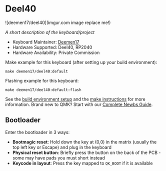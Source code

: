 # Deel40

![deemen17/deel40](imgur.com image replace me!)

*A short description of the keyboard/project*

* Keyboard Maintainer: [Deemen17](https://github.com/Deemen17)
* Hardware Supported: Deel40, RP2040
* Hardware Availability: Private Commission

Make example for this keyboard (after setting up your build environment):

    make deemen17/deel40:default

Flashing example for this keyboard:

    make deemen17/deel40:default:flash

See the [build environment setup](https://docs.qmk.fm/#/getting_started_build_tools) and the [make instructions](https://docs.qmk.fm/#/getting_started_make_guide) for more information. Brand new to QMK? Start with our [Complete Newbs Guide](https://docs.qmk.fm/#/newbs).

## Bootloader

Enter the bootloader in 3 ways:

* **Bootmagic reset**: Hold down the key at (0,0) in the matrix (usually the top left key or Escape) and plug in the keyboard
* **Physical reset button**: Briefly press the button on the back of the PCB - some may have pads you must short instead
* **Keycode in layout**: Press the key mapped to `QK_BOOT` if it is available
